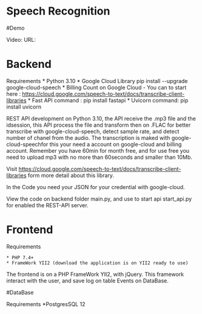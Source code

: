 # Speech Recognition

#Demo

Video:
URL:



# Backend

Requirements
	* Python 3.10 
	* Google Cloud Library pip install --upgrade google-cloud-speech
	* Billing Count on Google Cloud - You can to start here : https://cloud.google.com/speech-to-text/docs/transcribe-client-libraries
	* Fast API 
		command : pip install fastapi
	* Uvicorn
		command: pip install uvicorn


REST API development on Python 3.10, the API receive the .mp3 file and the idsession, this API process the file and transform then on .FLAC 
for better transcribe with google-cloud-speech, detect sample rate, and detect number of chanel from the audio. The transcription is maked with google-cloud-speechfor this your need a account on google-cloud and billing account. Remember you have 60min for month free, and for use free you need to upload mp3 with no more than 60seconds and smaller than 10Mb. 

Visit https://cloud.google.com/speech-to-text/docs/transcribe-client-libraries form more detail about this library.

In the Code you need your JSON for your credential with google-cloud.

View the code on backend folder main.py, and use to start api start_api.py for enabled the REST-API server.


# Frontend

Requirements

	* PHP 7.4+
	* FrameWork YII2 (download the application is on YII2 ready to use)
	
	
The frontend is on a PHP FrameWork YII2, with jQuery. This framework interact with the user, and save log on table Events on DataBase.


#DataBase

Requirements
	*PostgresSQL 12







	


	












